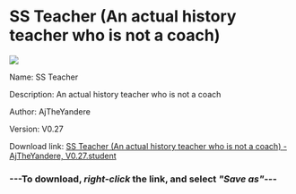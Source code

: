 # SS Teacher (An actual history teacher who is not a coach)

<img src = "https://raw.githubusercontent.com/Arbiter1223/Koukou-Gurashi-Custom-Students/master/Students/Files/SS%20Teacher%20(An%20actual%20history%20teacher%20who%20is%20not%20a%20coach).png">

Name: SS Teacher

Description: An actual history teacher who is not a coach

Author: AjTheYandere

Version: V0.27

Download link: <a href="https://raw.githubusercontent.com/Arbiter1223/Koukou-Gurashi-Custom-Students/master/Students/Files/SS%20Teacher%20(An%20actual%20history%20teacher%20who%20is%20not%20a%20coach)%20-%20AjTheYandere%2C%20V0.27.student">SS Teacher (An actual history teacher who is not a coach) - AjTheYandere, V0.27.student</a>

### ---**To download, _right-click_ the link, and select _"Save as"_**---

